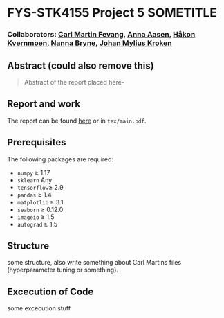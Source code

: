 # FYS-STK4155 Project 5 SOMETITLE
### Collaborators: [Carl Martin Fevang](https://github.com/carlmfe), [Anna Aasen](https://github.com/Annaaasen), [Håkon Kvernmoen](https://github.com/hkve), [Nanna Bryne](https://github.com/nannabryne), [Johan Mylius Kroken](https://github.com/johanmkr)

## Abstract (could  also remove  this)
> Abstract of the report placed here-

## Report and work
The report can be found [here](tex/main.pdf) or in `tex/main.pdf`. 


## Prerequisites
The following packages are required:

* `numpy` $\geq$ 1.17
* `sklearn` Any
* `tensorflow`$\geq$ 2.9
* `pandas` $\geq$ 1.4
* `matplotlib` $\geq$ 3.1 
* `seaborn` $\geq$ 0.12.0
* `imageio` $\geq$ 1.5
* `autograd` $\geq$ 1.5



## Structure
some structure, also write something about Carl Martins files (hyperparameter tuning or something).


## Excecution of Code
some excecution stuff



